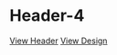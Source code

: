 # Header-4
[View Header](https://arnyworld.github.io/header4/)
[View Design](https://www.figma.com/file/UQ6GrsSNxI3oxdD1j8enZG/Header4?node-id=0%3A1)